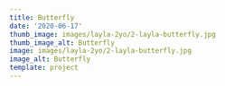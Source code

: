 ```yaml
---
title: Butterfly
date: '2020-06-17'
thumb_image: images/layla-2yo/2-layla-butterfly.jpg
thumb_image_alt: Butterfly
image: images/layla-2yo/2-layla-butterfly.jpg
image_alt: Butterfly
template: project
---
```

